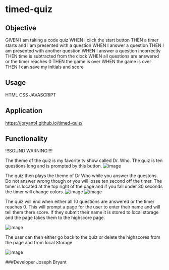 # timed-quiz
## Objective 
GIVEN I am taking a code quiz
WHEN I click the start button
THEN a timer starts and I am presented with a question
WHEN I answer a question
THEN I am presented with another question
WHEN I answer a question incorrectly
THEN time is subtracted from the clock
WHEN all questions are answered or the timer reaches 0
THEN the game is over
WHEN the game is over
THEN I can save my initials and score

## Usage
HTML
CSS
JAVASCRIPT

## Application
https://jbryant4.github.io/timed-quiz/

## Functionality 
  !!!SOUND WARNING!!!! 

The theme of the quiz is my favorite tv show called Dr. Who. The quiz is ten questions long and is prompted by this button.
![image](https://user-images.githubusercontent.com/78622927/114338768-9f531d00-9b08-11eb-8657-15f4d94fd6ee.png)



The quiz then plays the theme of Dr Who while you answer the questons. Do not answer wrong though or you will losse ten second off the timer. The timer is located at the top right of the  page and if you fall under 30 seconds the timer will change colors.
![image](https://user-images.githubusercontent.com/78622927/114338800-b0039300-9b08-11eb-9fcb-2012231f3ef5.png)
![image](https://user-images.githubusercontent.com/78622927/114338850-c7428080-9b08-11eb-978c-7418682be752.png)



The quiz will end when either all 10 questions are answered or the timer reaches 0. This will prompt a page for the user to enter their name and will tell them there score. If they submit their name it is stored to local storage and the page takes them to the highscore page.

![image](https://user-images.githubusercontent.com/78622927/114338879-d7f2f680-9b08-11eb-95af-10ce95081b70.png)


The user can then either go back to the quiz or delete the highscores from the page and from local Storage

![image](https://user-images.githubusercontent.com/78622927/114338908-e50fe580-9b08-11eb-96a3-dd330cbcff35.png)


###Developer
Joseph Bryant
